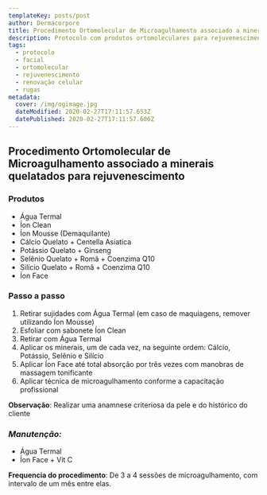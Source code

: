 ```yaml
---
templateKey: posts/post
author: Dermacorpore
title: Procedimento Ortomolecular de Microagulhamento associado a minerais quelatados para rejuvenescimento
description: Protocolo com produtos ortomoleculares para rejuvenescimento associado ao microagulhamento. Atenua os sinais do envelhecimento.
tags:
  - protocolo
  - facial
  - ortomolecular
  - rejuvenescimento
  - renovação celular
  - rugas
metadata:
  cover: /img/ogimage.jpg
  dateModified: 2020-02-27T17:11:57.653Z
  datePublished: 2020-02-27T17:11:57.606Z
---
```

## **Procedimento Ortomolecular de Microagulhamento associado a minerais quelatados para rejuvenescimento**

### **Produtos**

- Água Termal
- Íon Clean
- Íon Mousse (Demaquilante)
- Cálcio Quelato + Centella Asiatica
- Potássio Quelato + Ginseng
- Selênio Quelato + Romã + Coenzima Q10
- Silício Quelato + Romã + Coenzima Q10
- Íon Face

### **Passo a passo**

1. Retirar sujidades com Água Termal (em caso de maquiagens, remover utilizando Íon Mousse)
2. Esfoliar com sabonete Íon Clean
3. Retirar com Água Termal
4. Aplicar os minerais, um de cada vez, na seguinte ordem: Cálcio, Potássio, Selênio e Silício
5. Aplicar Íon Face até total absorção por três vezes com manobras de massagem tonificante
6. Aplicar técnica de microagulhamento conforme a capacitação profissional

**Observação**: Realizar uma anamnese criteriosa da pele e do histórico do cliente

### *Manutenção:*

- Água Termal
- Íon Face + Vit C

**Frequencia do procedimento**: De 3 a 4 sessões de microagulhamento, com intervalo de um mês entre elas.
